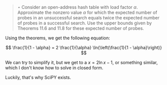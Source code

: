 > $\star$ Consider an open-address hash table with load factor $\alpha$.
> Approximate the nonzero value $\alpha$ for which the expected number of probes
> in an unsuccessful search equals twice the expected number of probes in a
> successful search. Use the upper bounds given by Theorems 11.6 and 11.8 for
> these expected number of probes.

Using the theorems, we get the following equation:

$$ \frac{1}{1 - \alpha} = 2 \frac{1}{\alpha} \ln{\left(\frac{1}{1 - \alpha}\right)} $$

We can try to simplify it, but we get to a $x = 2 \ln x - 1$, or something
similar, which I don't know how to solve in closed form.

Luckily, that's why SciPY exists.
